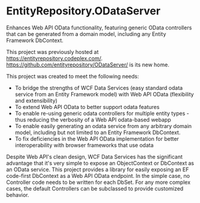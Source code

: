 # EntityRepository.ODataServer
Enhances Web API OData functionality, featuring generic OData controllers that can be generated from a domain model, including any Entity Framework DbContext.

This project was previously hosted at https://entityrepository.codeplex.com/.  
https://github.com/entityrepository/ODataServer/ is its new home.

This project was created to meet the following needs:

* To bridge the strengths of WCF Data Services (easy standard odata service from an Entity Framework model)
with Web API OData (flexibility and extensibility)
* To extend Web API OData to better support odata features
* To enable re-using generic odata controllers for multiple entity types - thus reducing the verbosity 
of a Web API odata-based webapp
* To enable easily generating an odata service from any arbitrary domain model, including but not limited 
to an Entity Framework DbContext.
* To fix deficiencies in the Web API OData implementation for better interoperability with browser frameworks that use odata

Despite Web API's clean design, WCF Data Services has the significant advantage that it's very simple to expose an ObjectContext or DbContext as an OData service. This project provides a library for easily exposing an EF code-first DbContext as a Web API OData endpoint. In the simple case, no Controller code needs to be written for each DbSet. For any more complex cases, the default Controllers can be subclassed to provide customized behavior.


